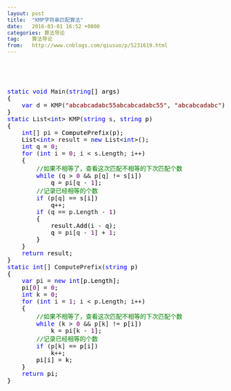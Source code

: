 ```yaml
---
layout: post
title:  "KMP字符串匹配算法"
date:   2016-03-01 16:52 +0800
categories: 算法导论
tag:    算法导论
from:   http://www.cnblogs.com/qiusuo/p/5231619.html
---
```

<p>&nbsp;</p>
<p>&nbsp;</p>
<div class="cnblogs_code">
<pre><span style="color: #0000ff;">static</span> <span style="color: #0000ff;">void</span> Main(<span style="color: #0000ff;">string</span><span style="color: #000000;">[] args)
{
    </span><span style="color: #0000ff;">var</span> d = KMP(<span style="color: #800000;">"</span><span style="color: #800000;">abcabcadabc55abcabcadabc55</span><span style="color: #800000;">"</span>, <span style="color: #800000;">"</span><span style="color: #800000;">abcabcadabc</span><span style="color: #800000;">"</span><span style="color: #000000;">);
}
</span><span style="color: #0000ff;">static</span> List&lt;<span style="color: #0000ff;">int</span>&gt; KMP(<span style="color: #0000ff;">string</span> s, <span style="color: #0000ff;">string</span><span style="color: #000000;"> p)
{
    </span><span style="color: #0000ff;">int</span>[] pi =<span style="color: #000000;"> ComputePrefix(p);
    List</span>&lt;<span style="color: #0000ff;">int</span>&gt; result = <span style="color: #0000ff;">new</span> List&lt;<span style="color: #0000ff;">int</span>&gt;<span style="color: #000000;">();
    </span><span style="color: #0000ff;">int</span> q = <span style="color: #800080;">0</span><span style="color: #000000;">;
    </span><span style="color: #0000ff;">for</span> (<span style="color: #0000ff;">int</span> i = <span style="color: #800080;">0</span>; i &lt; s.Length; i++<span style="color: #000000;">)
    {
        </span><span style="color: #008000;">//</span><span style="color: #008000;">如果不相等了，查看这次匹配不相等的下次匹配个数</span>
        <span style="color: #0000ff;">while</span> (q &gt; <span style="color: #800080;">0</span> &amp;&amp; p[q] !=<span style="color: #000000;"> s[i])
            q </span>= pi[q - <span style="color: #800080;">1</span><span style="color: #000000;">];
        </span><span style="color: #008000;">//</span><span style="color: #008000;">记录已经相等的个数</span>
        <span style="color: #0000ff;">if</span> (p[q] ==<span style="color: #000000;"> s[i])
            q</span>++<span style="color: #000000;">;
        </span><span style="color: #0000ff;">if</span> (q == p.Length - <span style="color: #800080;">1</span><span style="color: #000000;">)
        {
            result.Add(i </span>-<span style="color: #000000;"> q);
            q </span>= pi[q - <span style="color: #800080;">1</span>] + <span style="color: #800080;">1</span><span style="color: #000000;">;
        }
    }
    </span><span style="color: #0000ff;">return</span><span style="color: #000000;"> result;
}
</span><span style="color: #0000ff;">static</span> <span style="color: #0000ff;">int</span>[] ComputePrefix(<span style="color: #0000ff;">string</span><span style="color: #000000;"> p)
{
    </span><span style="color: #0000ff;">var</span> pi = <span style="color: #0000ff;">new</span> <span style="color: #0000ff;">int</span><span style="color: #000000;">[p.Length];
    pi[</span><span style="color: #800080;">0</span>] = <span style="color: #800080;">0</span><span style="color: #000000;">;
    </span><span style="color: #0000ff;">int</span> k = <span style="color: #800080;">0</span><span style="color: #000000;">;
    </span><span style="color: #0000ff;">for</span> (<span style="color: #0000ff;">int</span> i = <span style="color: #800080;">1</span>; i &lt; p.Length; i++<span style="color: #000000;">)
    {
        </span><span style="color: #008000;">//</span><span style="color: #008000;">如果不相等了，查看这次匹配不相等的下次匹配个数</span>
        <span style="color: #0000ff;">while</span> (k &gt; <span style="color: #800080;">0</span> &amp;&amp; p[k] !=<span style="color: #000000;"> p[i])
            k </span>= pi[k - <span style="color: #800080;">1</span><span style="color: #000000;">];
        </span><span style="color: #008000;">//</span><span style="color: #008000;">记录已经相等的个数</span>
        <span style="color: #0000ff;">if</span> (p[k] ==<span style="color: #000000;"> p[i])
            k</span>++<span style="color: #000000;">;
        pi[i] </span>=<span style="color: #000000;"> k;
    }
    </span><span style="color: #0000ff;">return</span><span style="color: #000000;"> pi;
}</span></pre>
</div>
<p>&nbsp;</p>
